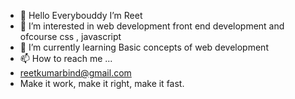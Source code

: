 - 👋 Hello Everybouddy I’m Reet
- 👀 I’m interested in web development front end development and ofcourse css , javascript 
- 🌱 I’m currently learning Basic concepts of web development
- 📫 How to reach me ...
- reetkumarbind@gmail.com
- Make it work, make it right, make it fast. 

<!---
Reetkumarbind/Reetkumarbind is a ✨ special ✨ repository because its `README.md` (this file) appears on your GitHub profile.
You can click the Preview link to take a look at your changes.
--->
